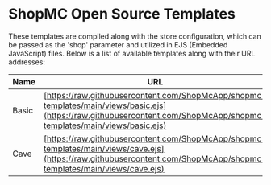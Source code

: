 # ShopMC Open Source Templates

These templates are compiled along with the store configuration, which can be passed as the 'shop' parameter and utilized in EJS (Embedded JavaScript) files. Below is a list of available templates along with their URL addresses:

| Name  | URL                                                                                                          |
|-------|--------------------------------------------------------------------------------------------------------------|
| Basic | [https://raw.githubusercontent.com/ShopMcApp/shopmc-templates/main/views/basic.ejs](https://raw.githubusercontent.com/ShopMcApp/shopmc-templates/main/views/basic.ejs) |
| Cave  | [https://raw.githubusercontent.com/ShopMcApp/shopmc-templates/main/views/cave.ejs](https://raw.githubusercontent.com/ShopMcApp/shopmc-templates/main/views/cave.ejs) |